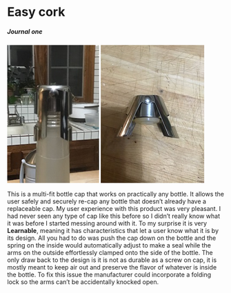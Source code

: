# Easy cork
##### Journal one

![easy Cork](https://github.com/UsabilityEngineering/uxportfolio-0llievr/blob/master/JournalOne/cork1.jpeg "cork 1")
![easy Cork](https://github.com/UsabilityEngineering/uxportfolio-0llievr/blob/master/JournalOne/cork2.jpeg "cork 2")


This is a multi-fit bottle cap that works on practically any bottle. It allows the user
safely and securely re-cap any bottle that doesn’t already have a replaceable cap. My user experience with this product was very pleasant. I had never seen any type of cap like this before so I didn’t really know what it was before I started messing around with it. To my surprise it is very **Learnable**, meaning it has characteristics that let a user know what it is by its design. All you had to do was push the cap down on the bottle and the spring on the inside would automatically adjust to make a seal while the arms on the outside effortlessly clamped onto the side of the bottle. The only draw back to the design is it is not as durable as a screw on cap, it is mostly meant to keep air out and preserve the flavor of whatever is inside the bottle. To fix this issue the manufacturer could incorporate a folding lock so the arms can’t be accidentally knocked open.
